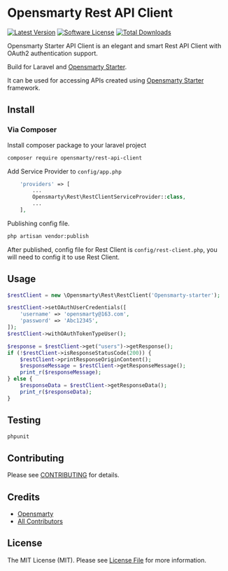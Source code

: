 # Opensmarty Rest API Client

[![Latest Version](https://img.shields.io/github/release/opensmarty/rest-api-client.svg?style=flat-square)](https://github.com/opensmarty/rest-api-client/releases)
[![Software License](https://img.shields.io/badge/license-MIT-brightgreen.svg?style=flat-square)](LICENSE.md)
[![Total Downloads](https://img.shields.io/packagist/dt/opensmarty/rest-api-client.svg?style=flat-square)](https://packagist.org/packages/opensmarty/rest-api-client)

Opensmarty Starter API Client is an elegant and smart Rest API Client with OAuth2 authentication support. 

Build for Laravel and [Opensmarty Starter](https://opensmarty.github.io). 

It can be used for accessing APIs created using [Opensmarty Starter](https://opensmarty.github.io) framework.

## Install

### Via Composer

Install composer package to your laravel project

``` bash
composer require opensmarty/rest-api-client
```

Add Service Provider to `config/app.php`

``` php
    'providers' => [
        ...
        Opensmarty\Rest\RestClientServiceProvider::class,
        ...
    ],
```

Publishing config file. 

``` bash
php artisan vendor:publish
```

After published, config file for Rest Client is `config/rest-client.php`, you will need to config it to use Rest Client.

## Usage

``` php
$restClient = new \Opensmarty\Rest\RestClient('Opensmarty-starter');

$restClient->setOAuthUserCredentials([
    'username' => 'opensmarty@163.com',
    'password' => 'Abc12345',
]);
$restClient->withOAuthTokenTypeUser();

$response = $restClient->get("users")->getResponse();
if (!$restClient->isResponseStatusCode(200)) {
    $restClient->printResponseOriginContent();
    $responseMessage = $restClient->getResponseMessage();
    print_r($responseMessage);
} else {
    $responseData = $restClient->getResponseData();
    print_r($responseData);
}
```

## Testing

``` bash
phpunit
```

## Contributing

Please see [CONTRIBUTING](https://github.com/opensmarty/rest-api-client/blob/master/CONTRIBUTING.md) for details.

## Credits

- [Opensmarty](https://github.com/opensmarty)
- [All Contributors](https://github.com/opensmarty/rest-api-client/contributors)

## License

The MIT License (MIT). Please see [License File](LICENSE.md) for more information.
